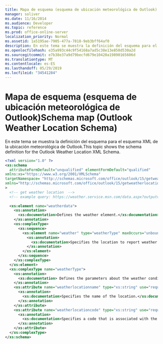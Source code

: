 ```yaml
---
title: Mapa de esquema (esquema de ubicación meteorológica de Outlook)
manager: soliver
ms.date: 11/16/2014
ms.audience: Developer
ms.topic: reference
ms.prod: office-online-server
localization_priority: Normal
ms.assetid: 1a5195ae-7905-477a-7818-9eb3bff64af0
description: En este tema se muestra la definición del esquema para el esquema XML de ubicación meteorológica de Outlook.
ms.openlocfilehash: e35a993c44c9f54168a7ad5c38e13e850d530a2d
ms.sourcegitcommit: e7b38e37a9d79becfd679e10420a19890165606d
ms.translationtype: MT
ms.contentlocale: es-ES
ms.lasthandoff: 05/29/2019
ms.locfileid: "34541284"
---
```

# <a name="schema-map-outlook-weather-location-schema"></a><span data-ttu-id="47157-103">Mapa de esquema (esquema de ubicación meteorológica de Outlook)</span><span class="sxs-lookup"><span data-stu-id="47157-103">Schema map (Outlook Weather Location Schema)</span></span>

<span data-ttu-id="47157-104">En este tema se muestra la definición del esquema para el esquema XML de la ubicación meteorológica de Outlook.</span><span class="sxs-lookup"><span data-stu-id="47157-104">This topic shows the schema definition for the Outlook Weather Location XML Schema.</span></span>
  
```XML
<?xml version="1.0" ?>
<xs:schema
  attributeFormDefault="unqualified" elementFormDefault="qualified"
xmlns:xs="https://www.w3.org/2001/XMLSchema"
targetNamespace= "http://schemas.microsoft.com/office/outlook/15/getweatherlocation.xsd"
xmlns="http://schemas.microsoft.com/office/outlook/15/getweatherlocation.xsd"
>
  <!-- get weather location  -->
  <!-- example query: https://weather.service.msn.com/data.aspx?outputview=search&amp;weasearchstr=tsurumi -->
  
  <xs:element name="weatherdata">
    <xs:annotation>
      <xs:documentation>Defines the weather element.</xs:documentation>
    </xs:annotation>
    <xs:complexType>
      <xs:sequence>
        <xs:element name="weather" type="weatherType" maxOccurs="unbounded">
          <xs:annotation>
            <xs:documentation>Specifies the location to report weather on.</xs:documentation>
          </xs:annotation>
        </xs:element>
      </xs:sequence>
    </xs:complexType>
  </xs:element>
  <xs:complexType name="weatherType">
    <xs:annotation>
      <xs:documentation> Defines the parameters about the weather conditions of a location.</xs:documentation>
    </xs:annotation>
    <xs:attribute name="weatherlocationname" type="xs:string" use="required">
      <xs:annotation>
        <xs:documentation>Specifies the name of the location.</xs:documentation>
      </xs:annotation>
    </xs:attribute>
    <xs:attribute name="weatherlocationcode" type="xs:string" use="required">
      <xs:annotation>
        <xs:documentation>Specifies a code that is associated with the location to distinguish multiple locations with the same name. </xs:documentation>
      </xs:annotation>
    </xs:attribute>
  </xs:complexType>
</xs:schema>
```


